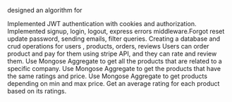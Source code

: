 designed an algorithm for
 
 Implemented JWT authentication with cookies and authorization.
 Implemented signup, login, logout, express errors middleware.Forgot reset update password, sending 
 emails, filter queries.
 Creating a database and crud operations for users , products, orders, reviews 
 Users can order product and pay for them using stripe API, and they can rate and review them.
 Use Mongose Aggregate to get all the products that are related to a specific company.
 Use Mongose Aggregate to get the products that have the same ratings and price.
 Use Mongose Aggregate to get products depending on min and max price. 
 Get an average rating for each product based on its ratings.
